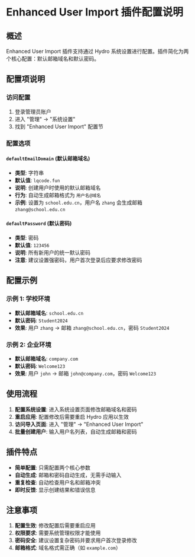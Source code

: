 # Enhanced User Import 插件配置说明

## 概述

Enhanced User Import 插件支持通过 Hydro 系统设置进行配置。插件简化为两个核心配置：默认邮箱域名和默认密码。

## 配置项说明

### 访问配置

1. 登录管理员账户
2. 进入 "管理" → "系统设置"
3. 找到 "Enhanced User Import" 配置节

### 配置选项

#### `defaultEmailDomain` (默认邮箱域名)
- **类型**: 字符串
- **默认值**: `lqcode.fun`
- **说明**: 创建用户时使用的默认邮箱域名
- **行为**: 自动生成邮箱格式为 `用户名@域名`
- **示例**: 设置为 `school.edu.cn`，用户名 `zhang` 会生成邮箱 `zhang@school.edu.cn`

#### `defaultPassword` (默认密码)
- **类型**: 密码
- **默认值**: `123456`
- **说明**: 所有新用户的统一默认密码
- **注意**: 建议设置强密码，用户首次登录后应要求修改密码

## 配置示例

### 示例 1: 学校环境
- **默认邮箱域名**: `school.edu.cn`
- **默认密码**: `Student2024`
- **效果**: 用户 `zhang` → 邮箱 `zhang@school.edu.cn`，密码 `Student2024`

### 示例 2: 企业环境  
- **默认邮箱域名**: `company.com`
- **默认密码**: `Welcome123`
- **效果**: 用户 `john` → 邮箱 `john@company.com`，密码 `Welcome123`

## 使用流程

1. **配置系统设置**: 进入系统设置页面修改邮箱域名和密码
2. **重启应用**: 配置修改后需要重启 Hydro 应用以生效  
3. **访问导入页面**: 进入 "管理" → "Enhanced User Import"
4. **批量创建用户**: 输入用户名列表，自动生成邮箱和密码

## 插件特点

- **简单配置**: 只需配置两个核心参数
- **自动生成**: 邮箱和密码自动生成，无需手动输入
- **重复检查**: 自动检查用户名和邮箱冲突
- **即时反馈**: 显示创建结果和错误信息

## 注意事项

1. **配置生效**: 修改配置后需要重启应用
2. **权限要求**: 需要系统管理权限才能使用
3. **密码安全**: 建议设置复杂密码并要求用户首次登录修改
4. **邮箱格式**: 域名格式需正确（如 `example.com`）